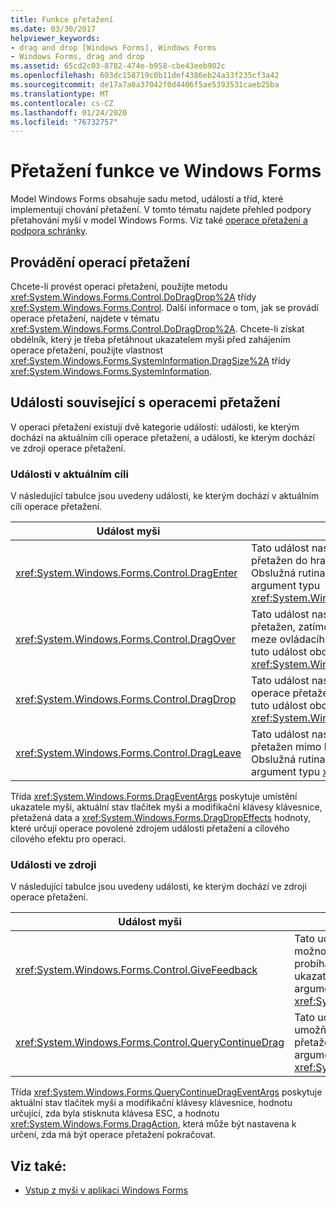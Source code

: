 ```yaml
---
title: Funkce přetažení
ms.date: 03/30/2017
helpviewer_keywords:
- drag and drop [Windows Forms], Windows Forms
- Windows Forms, drag and drop
ms.assetid: 65cd2c03-8782-474e-b958-cbe43eeb902c
ms.openlocfilehash: 603dc158719c0b11def4386eb24a33f235cf3a42
ms.sourcegitcommit: de17a7a0a37042f0d4406f5ae5393531caeb25ba
ms.translationtype: MT
ms.contentlocale: cs-CZ
ms.lasthandoff: 01/24/2020
ms.locfileid: "76732757"
---
```

# <a name="drag-and-drop-functionality-in-windows-forms"></a>Přetažení funkce ve Windows Forms
Model Windows Forms obsahuje sadu metod, událostí a tříd, které implementují chování přetažení. V tomto tématu najdete přehled podpory přetahování myší v model Windows Forms.  Viz také [operace přetažení a podpora schránky](./advanced/drag-and-drop-operations-and-clipboard-support.md).  
  
## <a name="performing-drag-and-drop-operations"></a>Provádění operací přetažení  
 Chcete-li provést operaci přetažení, použijte metodu <xref:System.Windows.Forms.Control.DoDragDrop%2A> třídy <xref:System.Windows.Forms.Control>. Další informace o tom, jak se provádí operace přetažení, najdete v tématu <xref:System.Windows.Forms.Control.DoDragDrop%2A>. Chcete-li získat obdélník, který je třeba přetáhnout ukazatelem myši před zahájením operace přetažení, použijte vlastnost <xref:System.Windows.Forms.SystemInformation.DragSize%2A> třídy <xref:System.Windows.Forms.SystemInformation>.  
  
## <a name="events-related-to-drag-and-drop-operations"></a>Události související s operacemi přetažení  
 V operaci přetažení existují dvě kategorie událostí: události, ke kterým dochází na aktuálním cíli operace přetažení, a události, ke kterým dochází ve zdroji operace přetažení.  
  
### <a name="events-on-the-current-target"></a>Události v aktuálním cíli  
 V následující tabulce jsou uvedeny události, ke kterým dochází v aktuálním cíli operace přetažení.  
  
|Událost myši|Popis|  
|-----------------|-----------------|  
|<xref:System.Windows.Forms.Control.DragEnter>|Tato událost nastane, pokud je objekt přetažen do hranic ovládacího prvku. Obslužná rutina pro tuto událost obdrží argument typu <xref:System.Windows.Forms.DragEventArgs>.|  
|<xref:System.Windows.Forms.Control.DragOver>|Tato událost nastane, pokud je objekt přetažen, zatímco ukazatel myši je v rámci meze ovládacího prvku. Obslužná rutina pro tuto událost obdrží argument typu <xref:System.Windows.Forms.DragEventArgs>.|  
|<xref:System.Windows.Forms.Control.DragDrop>|Tato událost nastane, když se dokončí operace přetažení myší. Obslužná rutina pro tuto událost obdrží argument typu <xref:System.Windows.Forms.DragEventArgs>.|  
|<xref:System.Windows.Forms.Control.DragLeave>|Tato událost nastane, pokud je objekt přetažen mimo hranice ovládacího prvku. Obslužná rutina pro tuto událost obdrží argument typu <xref:System.EventArgs>.|  
  
 Třída <xref:System.Windows.Forms.DragEventArgs> poskytuje umístění ukazatele myši, aktuální stav tlačítek myši a modifikační klávesy klávesnice, přetažená data a <xref:System.Windows.Forms.DragDropEffects> hodnoty, které určují operace povolené zdrojem události přetažení a cílového cílového efektu pro operaci.  
  
### <a name="events-on-the-source"></a>Události ve zdroji  
 V následující tabulce jsou uvedeny události, ke kterým dochází ve zdroji operace přetažení.  
  
|Událost myši|Popis|  
|-----------------|-----------------|  
|<xref:System.Windows.Forms.Control.GiveFeedback>|Tato událost nastane během operace přetažení. Nabízí možnost poskytnout uživateli vizuální upozornění, že probíhá operace přetažení, jako je například změna ukazatele myši. Obslužná rutina pro tuto událost obdrží argument typu <xref:System.Windows.Forms.GiveFeedbackEventArgs>.|  
|<xref:System.Windows.Forms.Control.QueryContinueDrag>|Tato událost je vyvolána během operace přetažení a umožňuje zdroji přetažení určit, zda má být operace přetažení zrušena. Obslužná rutina pro tuto událost obdrží argument typu <xref:System.Windows.Forms.QueryContinueDragEventArgs>.|  
  
 Třída <xref:System.Windows.Forms.QueryContinueDragEventArgs> poskytuje aktuální stav tlačítek myši a modifikační klávesy klávesnice, hodnotu určující, zda byla stisknuta klávesa ESC, a hodnotu <xref:System.Windows.Forms.DragAction>, která může být nastavena k určení, zda má být operace přetažení pokračovat.  
  
## <a name="see-also"></a>Viz také:

- [Vstup z myši v aplikaci Windows Forms](mouse-input-in-a-windows-forms-application.md)
